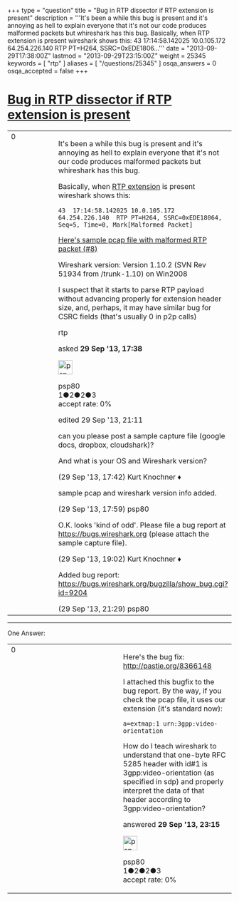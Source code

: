 +++
type = "question"
title = "Bug in RTP dissector if RTP extension is present"
description = '''It&#x27;s been a while this bug is present and it&#x27;s annoying as hell to explain everyone that it&#x27;s not our code produces malformed packets but whireshark has this bug. Basically, when RTP extension is present wireshark shows this: 43 17:14:58.142025 10.0.105.172 64.254.226.140 RTP PT=H264, SSRC=0xEDE1806...'''
date = "2013-09-29T17:38:00Z"
lastmod = "2013-09-29T23:15:00Z"
weight = 25345
keywords = [ "rtp" ]
aliases = [ "/questions/25345" ]
osqa_answers = 0
osqa_accepted = false
+++

<div class="headNormal">

# [Bug in RTP dissector if RTP extension is present](/questions/25345/bug-in-rtp-dissector-if-rtp-extension-is-present)

</div>

<div id="main-body">

<div id="askform">

<table id="question-table" style="width:100%;"><colgroup><col style="width: 50%" /><col style="width: 50%" /></colgroup><tbody><tr class="odd"><td style="width: 30px; vertical-align: top"><div class="vote-buttons"><div id="post-25345-score" class="post-score" title="current number of votes">0</div><div id="favorite-count" class="favorite-count"></div></div></td><td><div id="item-right"><div class="question-body"><p>It's been a while this bug is present and it's annoying as hell to explain everyone that it's not our code produces malformed packets but whireshark has this bug.</p><p>Basically, when <a href="http://tools.ietf.org/html/rfc3550#section-5.3.1">RTP extension</a> is present wireshark shows this:</p><pre><code>43  17:14:58.142025 10.0.105.172    64.254.226.140  RTP PT=H264, SSRC=0xEDE18064, Seq=5, Time=0, Mark[Malformed Packet]</code></pre><p><a href="https://docs.google.com/file/d/0B5G49ZxwEWB6TThwUktxbHQ2Mk0/edit?usp=sharing">Here's sample pcap file with malformed RTP packet (#8)</a></p><p>Wireshark version: Version 1.10.2 (SVN Rev 51934 from /trunk-1.10) on Win2008</p><p>I suspect that it starts to parse RTP payload without advancing properly for extension header size, and, perhaps, it may have similar bug for CSRC fields (that's usually 0 in p2p calls)</p></div><div id="question-tags" class="tags-container tags">rtp</div><div id="question-controls" class="post-controls"></div><div class="post-update-info-container"><div class="post-update-info post-update-info-user"><p>asked <strong>29 Sep '13, 17:38</strong></p><img src="https://secure.gravatar.com/avatar/85a49cd89084e6512dee0f140e86d5b4?s=32&amp;d=identicon&amp;r=g" class="gravatar" width="32" height="32" alt="psp80&#39;s gravatar image" /><p>psp80<br />
<span class="score" title="1 reputation points">1</span><span title="2 badges"><span class="badge1">●</span><span class="badgecount">2</span></span><span title="2 badges"><span class="silver">●</span><span class="badgecount">2</span></span><span title="3 badges"><span class="bronze">●</span><span class="badgecount">3</span></span><br />
<span class="accept_rate" title="Rate of the user&#39;s accepted answers">accept rate:</span> <span title="psp80 has no accepted answers">0%</span></p></div><div class="post-update-info post-update-info-edited"><p>edited 29 Sep '13, 21:11</p></div></div><div id="comments-container-25345" class="comments-container"><span id="25346"></span><div id="comment-25346" class="comment"><div id="post-25346-score" class="comment-score"></div><div class="comment-text"><p>can you please post a sample capture file (google docs, dropbox, cloudshark)?</p><p>And what is your OS and Wireshark version?</p></div><div id="comment-25346-info" class="comment-info"><span class="comment-age">(29 Sep '13, 17:42)</span> Kurt Knochner ♦</div></div><span id="25348"></span><div id="comment-25348" class="comment"><div id="post-25348-score" class="comment-score"></div><div class="comment-text"><p>sample pcap and wireshark version info added.</p></div><div id="comment-25348-info" class="comment-info"><span class="comment-age">(29 Sep '13, 17:59)</span> psp80</div></div><span id="25351"></span><div id="comment-25351" class="comment"><div id="post-25351-score" class="comment-score"></div><div class="comment-text"><p>O.K. looks 'kind of odd'. Please file a bug report at <a href="https://bugs.wireshark.org">https://bugs.wireshark.org</a> (please attach the sample capture file).</p></div><div id="comment-25351-info" class="comment-info"><span class="comment-age">(29 Sep '13, 19:02)</span> Kurt Knochner ♦</div></div><span id="25355"></span><div id="comment-25355" class="comment"><div id="post-25355-score" class="comment-score"></div><div class="comment-text"><p>Added bug report: <a href="https://bugs.wireshark.org/bugzilla/show_bug.cgi?id=9204">https://bugs.wireshark.org/bugzilla/show_bug.cgi?id=9204</a></p></div><div id="comment-25355-info" class="comment-info"><span class="comment-age">(29 Sep '13, 21:29)</span> psp80</div></div></div><div id="comment-tools-25345" class="comment-tools"></div><div class="clear"></div><div id="comment-25345-form-container" class="comment-form-container"></div><div class="clear"></div></div></td></tr></tbody></table>

------------------------------------------------------------------------

<div class="tabBar">

<span id="sort-top"></span>

<div class="headQuestions">

One Answer:

</div>

</div>

<span id="25356"></span>

<div id="answer-container-25356" class="answer answered-by-owner">

<table style="width:100%;"><colgroup><col style="width: 50%" /><col style="width: 50%" /></colgroup><tbody><tr class="odd"><td style="width: 30px; vertical-align: top"><div class="vote-buttons"><div id="post-25356-score" class="post-score" title="current number of votes">0</div></div></td><td><div class="item-right"><div class="answer-body"><p>Here's the bug fix: <a href="http://pastie.org/8366148">http://pastie.org/8366148</a></p><p>I attached this bugfix to the bug report. By the way, if you check the pcap file, it uses our extension (it's standard now):</p><pre><code>a=extmap:1 urn:3gpp:video-orientation</code></pre><p>How do I teach wireshark to understand that one-byte RFC 5285 header with id#1 is 3gpp:video-orientation (as specified in sdp) and properly interpret the data of that header according to 3gpp:video-orientation?</p></div><div class="answer-controls post-controls"></div><div class="post-update-info-container"><div class="post-update-info post-update-info-user"><p>answered <strong>29 Sep '13, 23:15</strong></p><img src="https://secure.gravatar.com/avatar/85a49cd89084e6512dee0f140e86d5b4?s=32&amp;d=identicon&amp;r=g" class="gravatar" width="32" height="32" alt="psp80&#39;s gravatar image" /><p>psp80<br />
<span class="score" title="1 reputation points">1</span><span title="2 badges"><span class="badge1">●</span><span class="badgecount">2</span></span><span title="2 badges"><span class="silver">●</span><span class="badgecount">2</span></span><span title="3 badges"><span class="bronze">●</span><span class="badgecount">3</span></span><br />
<span class="accept_rate" title="Rate of the user&#39;s accepted answers">accept rate:</span> <span title="psp80 has no accepted answers">0%</span></p></div></div><div id="comments-container-25356" class="comments-container"></div><div id="comment-tools-25356" class="comment-tools"></div><div class="clear"></div><div id="comment-25356-form-container" class="comment-form-container"></div><div class="clear"></div></div></td></tr></tbody></table>

</div>

<div class="paginator-container-left">

</div>

</div>

</div>

